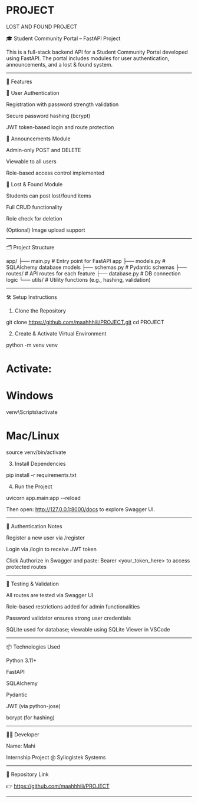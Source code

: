 # PROJECT
LOST AND FOUND PROJECT

🎓 Student Community Portal – FastAPI Project

This is a full-stack backend API for a Student Community Portal developed using FastAPI. The portal includes modules for user authentication, announcements, and a lost & found system.


---

🚀 Features

👤 User Authentication

Registration with password strength validation

Secure password hashing (bcrypt)

JWT token-based login and route protection


📢 Announcements Module

Admin-only POST and DELETE

Viewable to all users

Role-based access control implemented


🧳 Lost & Found Module

Students can post lost/found items

Full CRUD functionality

Role check for deletion

(Optional) Image upload support




---

🗂 Project Structure

app/
├── main.py           # Entry point for FastAPI app
├── models.py         # SQLAlchemy database models
├── schemas.py        # Pydantic schemas
├── routes/           # API routes for each feature
├── database.py       # DB connection logic
└── utils/            # Utility functions (e.g., hashing, validation)


---

🛠 Setup Instructions

1. Clone the Repository

git clone https://github.com/maahhhiii/PROJECT.git
cd PROJECT

2. Create & Activate Virtual Environment

python -m venv venv
# Activate:
# Windows
venv\Scripts\activate
# Mac/Linux
source venv/bin/activate

3. Install Dependencies

pip install -r requirements.txt

4. Run the Project

uvicorn app.main:app --reload

Then open: http://127.0.0.1:8000/docs to explore Swagger UI.


---

🔐 Authentication Notes

Register a new user via /register

Login via /login to receive JWT token

Click Authorize in Swagger and paste:
Bearer <your_token_here> to access protected routes



---

🧪 Testing & Validation

All routes are tested via Swagger UI

Role-based restrictions added for admin functionalities

Password validator ensures strong user credentials

SQLite used for database; viewable using SQLite Viewer in VSCode



---

📦 Technologies Used

Python 3.11+

FastAPI

SQLAlchemy

Pydantic

JWT (via python-jose)

bcrypt (for hashing)



---

👨‍💻 Developer

Name: Mahi

Internship Project @ Syllogistek Systems



---

📎 Repository Link

👉 https://github.com/maahhhiii/PROJECT


---
